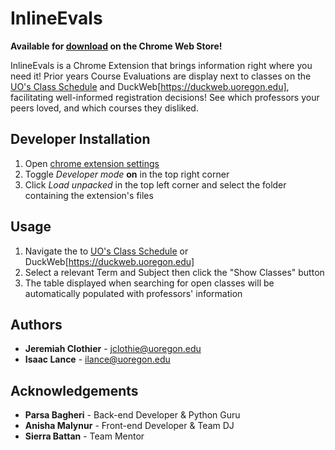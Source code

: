 # InlineEvals
**Available for [download](https://chrome.google.com/webstore/detail/inlineevals/lcggfcfiencecnpepgdanjndphpchhlc?hl=en) on the Chrome Web Store!**

InlineEvals is a Chrome Extension that brings information right where you need it! Prior years Course Evaluations are display next to classes on the [UO's Class Schedule](http://classes.uoregon.edu/) and DuckWeb[https://duckweb.uoregon.edu], facilitating well-informed registration decisions! See which professors your peers loved, and which courses they disliked.

## Developer Installation
1. Open [chrome extension settings](chrome://extensions/)
2. Toggle *Developer mode* **on** in the top right corner
3. Click *Load unpacked* in the top left corner and select the folder containing the extension's files

## Usage
1. Navigate the to [UO's Class Schedule](http://classes.uoregon.edu/) or DuckWeb[https://duckweb.uoregon.edu]
2. Select a relevant Term and Subject then click the "Show Classes" button
3. The table displayed when searching for open classes will be automatically populated with professors' information

## Authors
* **Jeremiah Clothier** - [jclothie@uoregon.edu](mailto:jclothie@uoregon.edu)
* **Isaac Lance** - [ilance@uoregon.edu](mailto:ilance@uoregon.edu)

## Acknowledgements
* **Parsa Bagheri** - Back-end Developer & Python Guru
* **Anisha Malynur** - Front-end Developer & Team DJ
* **Sierra Battan** - Team Mentor
